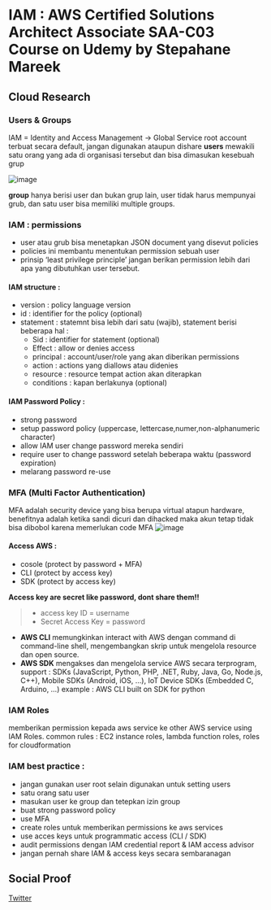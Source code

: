# IAM : AWS Certified Solutions Architect Associate SAA-C03 Course on Udemy by Stepahane Mareek

## Cloud Research
### Users & Groups
IAM = Identity and Access Management → Global Service
root account terbuat secara default, jangan digunakan ataupun dishare
<b>users</b> mewakili satu orang yang ada di organisasi tersebut dan bisa dimasukan kesebuah grup

![image](https://github.com/tiaradwim1306/100daysofcloud/assets/120786669/a93e59b9-4e7e-4990-bc9b-19ca8e8d7ed3)

<b>group</b> hanya berisi user dan bukan grup lain, user tidak harus mempunyai grub, dan satu user bisa memiliki multiple groups.

### IAM : permissions 
- user atau grub bisa menetapkan JSON document yang disevut policies
- policies ini membantu menentukan permission sebuah user
- prinsip ‘least privilege principle’ jangan berikan permission lebih dari apa yang dibutuhkan user tersebut.

#### IAM structure : 
- version : policy language version
- id : identifier for the policy (optional)
- statement : statemnt bisa lebih dari satu (wajib), statement berisi beberapa hal :
	- Sid : identifier for statement (optional)
	- Effect : allow or denies access
	- principal : account/user/role yang akan diberikan permissions
	- action : actions yang diallows atau didenies
	- resource : resource tempat action akan diterapkan
	- conditions : kapan berlakunya (optional)


#### IAM Password Policy : 
- strong password
- setup password policy (uppercase, lettercase,numer,non-alphanumeric character)
- allow IAM user change password mereka sendiri
- require user to change password setelah beberapa waktu (password expiration)
- melarang password re-use


### MFA (Multi Factor Authentication)
MFA adalah security device yang bisa berupa virtual atapun hardware, benefitnya adalah ketika sandi dicuri dan dihacked maka akun tetap tidak bisa dibobol karena memerlukan code MFA
![image](https://github.com/tiaradwim1306/100daysofcloud/assets/120786669/c4e47d17-50bd-4ea4-8de1-386dfb409a2d)
#### Access AWS :
- cosole (protect by password + MFA)
- CLI (protect by access key)
- SDK (protect by access key)

<b>Access key are secret like password, dont share them!!</b>
> - access key ID = username
> - Secret Access Key = password

- <b>AWS CLI</b> memungkinkan interact with AWS dengan command di command-line shell, mengembangkan skrip untuk mengelola resource dan open source.
- <b>AWS SDK</b> mengakses dan mengelola service AWS secara terprogram, support : 
SDKs (JavaScript, Python, PHP, .NET, Ruby, Java, Go, Node.js, C++), Mobile SDKs (Android, iOS, …), IoT Device SDKs (Embedded C, Arduino, …)
example : AWS CLI built on SDK for python

### IAM Roles
memberikan permission kepada aws service ke other AWS service using IAM Roles.
common rules : EC2 instance roles, lambda function roles, roles for cloudformation


### IAM best practice : 
- jangan gunakan user root selain digunakan untuk setting users
- satu orang satu user
- masukan user ke group dan tetepkan izin group
- buat strong password policy
- use MFA
- create roles untuk memberikan permissions ke aws services
- use acces keys untuk programmatic access (CLI / SDK)
- audit permissions dengan IAM credential report & IAM access advisor
- jangan pernah share IAM & access keys secara sembaranagan

## Social Proof
[Twitter](https://twitter.com/tiaradwim1306/status/1746744173892628729)







